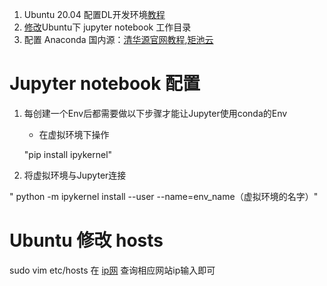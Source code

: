1. Ubuntu 20.04 配置DL开发环境[教程](https://gist.github.com/amir-saniyan/b3d8e06145a8569c0d0e030af6d60bea)
2. [修改](https://blog.csdn.net/qq_33656324/article/details/94552156)Ubuntu下 jupyter notebook 工作目录
3. 配置 Anaconda 国内源：[清华源官网教程](https://mirrors.tuna.tsinghua.edu.cn/help/anaconda/),[矩池云](https://github.com/matpool/matools)


# Jupyter notebook 配置
1. 每创建一个Env后都需要做以下步骤才能让Jupyter使用conda的Env
   - 在虚拟环境下操作

    "pip install ipykernel"

2. 将虚拟环境与Jupyter连接

" python -m ipykernel install --user --name=env_name（虚拟环境的名字）"


# Ubuntu 修改 hosts
sudo vim etc/hosts
在 [ip网](https://site.ip138.com/raw.Githubusercontent.com/) 查询相应网站ip输入即可